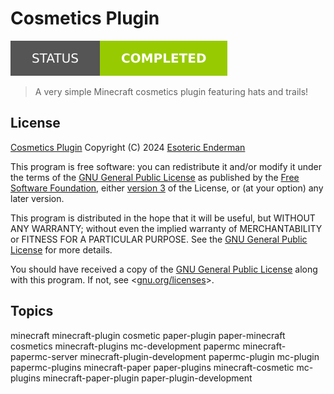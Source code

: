 # Cosmetics Plugin

[![Project Status: Completed](./assets/images/badges/status.svg)](./)

> A very simple Minecraft cosmetics plugin featuring hats and trails!

## License

[Cosmetics Plugin](./) Copyright (C) 2024 [Esoteric Enderman](https://enderman.dev)

This program is free software: you can redistribute it and/or modify it under the terms of the [GNU General Public License](./LICENSE) as published by the [Free Software Foundation](https://www.fsf.org/), either [version 3](./LICENSE) of the License, or (at your option) any later version.

This program is distributed in the hope that it will be useful, but WITHOUT ANY WARRANTY; without even the implied warranty of MERCHANTABILITY or FITNESS FOR A PARTICULAR PURPOSE. See the [GNU General Public License](./LICENSE) for more details.

You should have received a copy of the [GNU General Public License](./LICENSE) along with this program. If not, see <[gnu.org/licenses](https://www.gnu.org/licenses/)>.

## Topics

minecraft minecraft-plugin cosmetic paper-plugin paper-minecraft cosmetics minecraft-plugins mc-development papermc minecraft-papermc-server minecraft-plugin-development papermc-plugin mc-plugin papermc-plugins minecraft-paper paper-plugins minecraft-cosmetic mc-plugins minecraft-paper-plugin paper-plugin-development
